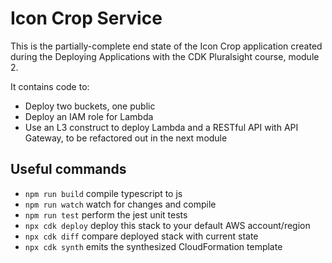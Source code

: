 # Icon Crop Service

This is the partially-complete end state of the Icon Crop application created during the Deploying Applications with the CDK Pluralsight course, module 2.

It contains code to:
- Deploy two buckets, one public
- Deploy an IAM role for Lambda
- Use an L3 construct to deploy Lambda and a RESTful API with API Gateway, to be refactored out in the next module

## Useful commands

* `npm run build`   compile typescript to js
* `npm run watch`   watch for changes and compile
* `npm run test`    perform the jest unit tests
* `npx cdk deploy`  deploy this stack to your default AWS account/region
* `npx cdk diff`    compare deployed stack with current state
* `npx cdk synth`   emits the synthesized CloudFormation template
